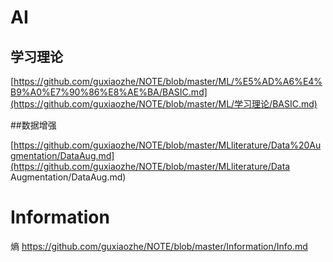 # AI

## 学习理论

[https://github.com/guxiaozhe/NOTE/blob/master/ML/%E5%AD%A6%E4%B9%A0%E7%90%86%E8%AE%BA/BASIC.md](https://github.com/guxiaozhe/NOTE/blob/master/ML/学习理论/BASIC.md)



##数据增强

 [https://github.com/guxiaozhe/NOTE/blob/master/MLliterature/Data%20Augmentation/DataAug.md](https://github.com/guxiaozhe/NOTE/blob/master/MLliterature/Data Augmentation/DataAug.md)





#  Information



熵 https://github.com/guxiaozhe/NOTE/blob/master/Information/Info.md